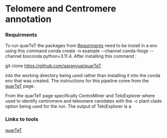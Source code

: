 # Telomere and Centromere annotation

### Requirments
To run quarTeT the packages from [Requirments](https://github.com/mbxss28/LIFE4136_rotation3_Group3/blob/main/Repeats_Annotation/requirements.txt) need to be install in a env using this command conda create -n example --channel conda-forge --channel bioconda python=3.11.4. After installing this command :

git clone https://github.com/aaranyue/quarTeT 

into the working directory being used rather than installing it into the conda env that was created. The instructions for this pipeline come from the [quarTeT](https://github.com/aaranyue/quarTeT) page.

From the quarTeT page specifically CentroMiner and TeloExplorer where used to identify centromere and teleomere canidates with the -c plant clade option being used for the run. The output of TeloExplorer is a 






### Links to tools

[quarTeT](https://github.com/aaranyue/quarTeT)
